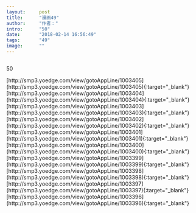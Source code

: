 ```yaml
---
layout:     post
title:      "漫画49"
author:     "作者："
intro:      "50"
date:       "2018-02-14 16:56:49"
tags:       "49"
image:      ""
---
```

<div style="text-align: center">
<p><img src=""/></p>
</div>
<p class="post-meta">
<span>50</span>
</p>
[http://smp3.yoedge.com/view/gotoAppLine/1003405](http://smp3.yoedge.com/view/gotoAppLine/1003405){:target="_blank"}
[http://smp3.yoedge.com/view/gotoAppLine/1003404](http://smp3.yoedge.com/view/gotoAppLine/1003404){:target="_blank"}
[http://smp3.yoedge.com/view/gotoAppLine/1003403](http://smp3.yoedge.com/view/gotoAppLine/1003403){:target="_blank"}
[http://smp3.yoedge.com/view/gotoAppLine/1003402](http://smp3.yoedge.com/view/gotoAppLine/1003402){:target="_blank"}
[http://smp3.yoedge.com/view/gotoAppLine/1003401](http://smp3.yoedge.com/view/gotoAppLine/1003401){:target="_blank"}
[http://smp3.yoedge.com/view/gotoAppLine/1003400](http://smp3.yoedge.com/view/gotoAppLine/1003400){:target="_blank"}
[http://smp3.yoedge.com/view/gotoAppLine/1003399](http://smp3.yoedge.com/view/gotoAppLine/1003399){:target="_blank"}
[http://smp3.yoedge.com/view/gotoAppLine/1003398](http://smp3.yoedge.com/view/gotoAppLine/1003398){:target="_blank"}
[http://smp3.yoedge.com/view/gotoAppLine/1003397](http://smp3.yoedge.com/view/gotoAppLine/1003397){:target="_blank"}
[http://smp3.yoedge.com/view/gotoAppLine/1003396](http://smp3.yoedge.com/view/gotoAppLine/1003396){:target="_blank"}


